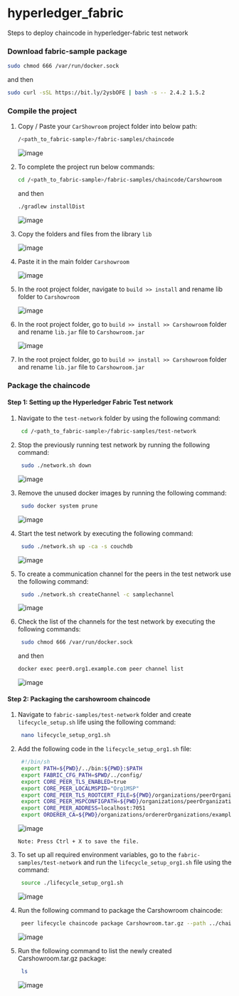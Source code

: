 # hyperledger_fabric
Steps to deploy chaincode in hyperledger-fabric test network

### Download fabric-sample package
```sh
sudo chmod 666 /var/run/docker.sock
```
and then
```sh
sudo curl -sSL https://bit.ly/2ysbOFE | bash -s -- 2.4.2 1.5.2
```

### Compile the project
1. Copy / Paste your `CarShowroom` project folder into below path:
    ```sh
    /<path_to_fabric-sample>/fabric-samples/chaincode
    ```
    ![image](https://user-images.githubusercontent.com/40519952/204625856-1406dd17-433c-47e5-9696-f95b608cab9f.png)
    
2. To complete the project run below commands:
    ```sh
    cd /<path_to_fabric-sample>/fabric-samples/chaincode/Carshowroom
    ```
    and then
    ```sh
    ./gradlew installDist
    ```
    ![image](https://user-images.githubusercontent.com/40519952/204627979-8b434228-2ce7-4464-b39e-fdb68c9a28d2.png)

3. Copy the folders and files from the library `lib`
    
    ![image](https://user-images.githubusercontent.com/40519952/204629971-552dd377-2d27-4e8a-9b3d-082fdddbdd6d.png)

4. Paste it in the main folder `Carshowroom`
    
    ![image](https://user-images.githubusercontent.com/40519952/204630180-3407210a-2153-4c11-9317-eddbecdaff77.png)

5. In the root project folder, navigate to `build >> install` and rename lib folder to `Carshowroom`
   
   ![image](https://user-images.githubusercontent.com/40519952/204630321-ab45eefa-85e7-41ef-adc3-8b47e410427c.png)

6. In the root project folder, go to `build >> install >> Carshowroom` folder and rename `lib.jar` file to `Carshowroom.jar`
    
    ![image](https://user-images.githubusercontent.com/40519952/204630555-5db6df62-51a0-4c2a-aed5-b167130ba7bf.png)

6. In the root project folder, go to `build >> install >> Carshowroom` folder and rename `lib.jar` file to `Carshowroom.jar`



### Package the chaincode
#### Step 1: Setting up the Hyperledger Fabric Test network
1. Navigate to the `test-network` folder by using the following command:
   ```sh
    cd /<path_to_fabric-sample>/fabric-samples/test-network
    ```
 
2. Stop the previously running test network by running the following command:
   ```sh
    sudo ./network.sh down
    ```
    
    ![image](https://user-images.githubusercontent.com/40519952/204633376-37f01c17-22c6-4ee2-89b3-fef0c0364a74.png)

3. Remove the unused docker images by running the following command:
   ```sh
    sudo docker system prune
    ```
    ![image](https://user-images.githubusercontent.com/40519952/204633559-257da5cd-9476-4b3f-bf27-782e43a20b45.png)
    
4. Start the test network by executing the following command:
   ```sh
    sudo ./network.sh up -ca -s couchdb
    ```
    ![image](https://user-images.githubusercontent.com/40519952/204633748-98446087-b063-4a8d-8695-96b1fe47231d.png)
    
5. To create a communication channel for the peers in the test network use the following command:
   ```sh
    sudo ./network.sh createChannel -c samplechannel
    ```
    ![image](https://user-images.githubusercontent.com/40519952/204633973-d79625f3-6275-4a19-9bb5-2e2e8143a7b8.png)
    
6. Check the list of the channels for the test network by executing the following commands:
   ```sh
    sudo chmod 666 /var/run/docker.sock
    ```
    and then
    ```sh
    docker exec peer0.org1.example.com peer channel list
    ```
    ![image](https://user-images.githubusercontent.com/40519952/204634190-300b0b3f-5022-4346-9476-c08c22253c97.png)


#### Step 2: Packaging the carshowroom chaincode
1. Navigate to `fabric-samples/test-network` folder and create `lifecycle_setup.sh` life using the following command:
   ```sh
    nano lifecycle_setup_org1.sh
   ```
   
2. Add the following code in the `lifecycle_setup_org1.sh` file:
   ```sh
    #!/bin/sh
    export PATH=${PWD}/../bin:${PWD}:$PATH
    export FABRIC_CFG_PATH=$PWD/../config/
    export CORE_PEER_TLS_ENABLED=true
    export CORE_PEER_LOCALMSPID="Org1MSP"
    export CORE_PEER_TLS_ROOTCERT_FILE=${PWD}/organizations/peerOrganizations/org1.example.com/peers/peer0.org1.example.com/tls/ca.crt
    export CORE_PEER_MSPCONFIGPATH=${PWD}/organizations/peerOrganizations/org1.example.com/users/Admin@org1.example.com/msp
    export CORE_PEER_ADDRESS=localhost:7051
    export ORDERER_CA=${PWD}/organizations/ordererOrganizations/example.com/orderers/orderer.example.com/msp/tlscacerts/tlsca.example.com-cert.pem
   ```
   ![image](https://user-images.githubusercontent.com/40519952/204635137-69850a2f-e582-4fdb-b4b5-aae904a09493.png)

    `Note: Press Ctrl + X to save the file.`
    
3. To set up all required environment variables, go to the `fabric-samples/test-network` and run the `lifecycle_setup_org1.sh` file using the command:
   ```sh
    source ./lifecycle_setup_org1.sh
   ```
   
   ![image](https://user-images.githubusercontent.com/40519952/204635560-598bcecb-4191-4e26-aa35-f448418a44d7.png)

4. Run the following command to package the Carshowroom chaincode:
   ```sh
    peer lifecycle chaincode package Carshowroom.tar.gz --path ../chaincode/Carshowroom/build/install/Carshowroom --lang java --label Carshowroom_1
   ```
   ![image](https://user-images.githubusercontent.com/40519952/204635753-23b0f7a1-80e1-46a5-8549-81bff558d504.png)

5. Run the following command to list the newly created Carshowroom.tar.gz package:
   ```sh
    ls
   ```
   ![image](https://user-images.githubusercontent.com/40519952/204635895-d1e1ab50-fde1-430e-ad01-a5a007135d3f.png)


